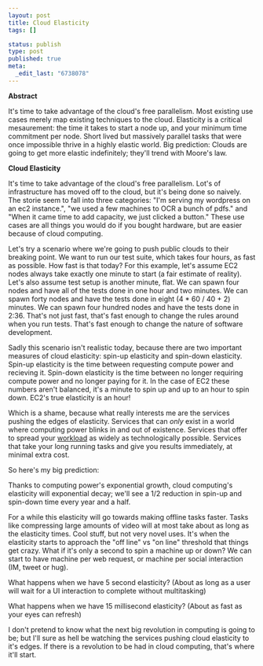 ```yaml
--- 
layout: post
title: Cloud Elasticity
tags: []

status: publish
type: post
published: true
meta: 
  _edit_last: "6738078"
---
```

<strong>Abstract</strong>

It's time to take advantage of the cloud's free parallelism. Most existing use cases merely map existing techniques to the cloud. Elasticity is a critical mesaurement: the time it takes to start a node up, and your minimum time commitment per node. Short lived but massively parallel tasks that were once impossible thrive in a highly elastic world. Big prediction: Clouds are going to get more elastic indefinitely; they'll trend with Moore's law.

<strong>Cloud Elasticity</strong>

It's time to take advantage of the cloud's free parallelism. Lot's of infrastructure has moved off to the cloud, but it's being done so naively. The storie seem to fall into three categories: "I'm serving my wordpress on an ec2 instance.", "we used a few machines to OCR a bunch of pdfs." and "When it came time to add capacity, we just clicked a button." These use cases are all things you would do if you bought hardware, but are easier because of cloud computing.

Let's try a scenario where we're going to push public clouds to their breaking point. We want to run our test suite, which takes four hours, as fast as possible. How fast is that today? For this example, let's assume EC2 nodes always take exactly one minute to start (a fair estimate of reality). Let's also assume test setup is another minute, flat. We can spawn four nodes and have all of the tests done in one hour and two minutes. We can spawn forty nodes and have the tests done in eight (4 * 60 / 40 + 2) minutes. We can spawn four hundred nodes and have the tests done in 2:36. That's not just fast, that's fast enough to change the rules around when you run tests. That's fast enough to change the nature of software development.

Sadly this scenario isn't realistic today, because there are two important measures of cloud elasticity: spin-up elasticity and spin-down elasticity. Spin-up elasticity is the time between requesting compute power and recieving it. Spin-down elasticity is the time between no longer requiring compute power and no longer paying for it. In the case of EC2 these numbers aren't balanced, it's a minute to spin up and up to an hour to spin down. EC2's true elasticity is an hour!

Which is a shame, because what really interests me are the services pushing the edges of elasticity. Services that can <em>only</em> exist in a world where computing power blinks in and out of existence. Services that offer to spread your <a href="http://saucelabs.com/">workload</a> as widely as technologically possible. Services that take your long running tasks and give you results immediately, at minimal extra cost.

So here's my big prediction:

Thanks to computing power's exponential growth, cloud computing's elasticity will exponential decay; we'll see a 1/2 reduction in spin-up and spin-down time every year and a half.

For a while this elasticity will go towards making offline tasks faster. Tasks like compressing large amounts of video will at most take about as long as the elasticity times. Cool stuff, but not very novel uses. It's when the elasticity starts to approach the "off line" vs "on line" threshold that things get crazy. What if it's only a second to spin a machine up or down? We can start to have machine per web request, or machine per social interaction (IM, tweet or hug).

What happens when we have 5 second elasticity? (About as long as a user will wait for a UI interaction to complete without multitasking)

What happens when we have 15 millisecond elasticity? (About as fast as your eyes can refresh)

I don't pretend to know what the next big revolution in computing is going to be; but I'll sure as hell be watching the services pushing cloud elasticity to it's edges. If there is a revolution to be had in cloud computing, that's where it'll start.
